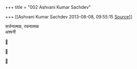 +++
title = "002 Ashvani Kumar Sachdev"

+++
[[Ashvani Kumar Sachdev	2013-08-08, 09:55:15 [Source](https://groups.google.com/g/samskrita/c/PXbBrHjnEu4)]]



सर्जनात्मक, रचनात्मक  
अश्वनी  
  







